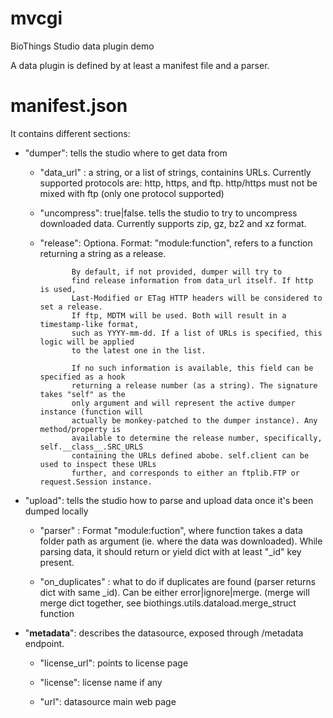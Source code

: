 # mvcgi
BioThings Studio data plugin demo

A data plugin is defined by at least a manifest file and a parser.

manifest.json
=============

It contains different sections:

* "dumper": tells the studio where to get data from

  - "data_url" : a string, or a list of strings, containins URLs.
                 Currently supported protocols are: http, https, and ftp.
                 http/https must not be mixed with ftp (only one protocol supported)

  - "uncompress": true|false. tells the studio to try to uncompress downloaded data.
                  Currently supports zip, gz, bz2 and xz format.

  - "release": Optiona. Format: "module:function", refers to a function returning
               a string as a release.
               
               By default, if not provided, dumper will try to
               find release information from data_url itself. If http is used,
               Last-Modified or ETag HTTP headers will be considered to set a release.
               If ftp, MDTM will be used. Both will result in a timestamp-like format,
               such as YYYY-mm-dd. If a list of URLs is specified, this logic will be applied
               to the latest one in the list.
               
               If no such information is available, this field can be specified as a hook
               returning a release number (as a string). The signature takes "self" as the
               only argument and will represent the active dumper instance (function will
               actually be monkey-patched to the dumper instance). Any method/property is
               available to determine the release number, specifically, self.__class__.SRC_URLS
               containing the URLs defined abobe. self.client can be used to inspect these URLs
               further, and corresponds to either an ftplib.FTP or request.Session instance.

* "upload": tells the studio how to parse and upload data once it's been dumped locally

  - "parser" : Format "module:fuction", where function takes a data folder path as argument
               (ie. where the data was downloaded). While parsing data, it should return or yield
               dict with at least "_id" key present.
               
  - "on_duplicates" : what to do if duplicates are found (parser returns dict with same _id).
                      Can be either error|ignore|merge. (merge will merge dict together, see
                      biothings.utils.dataload.merge_struct function

* "__metadata__": describes the datasource, exposed through /metadata endpoint.

  - "license_url": points to license page
  
  - "license": license name if any
  
  - "url": datasource main web page

